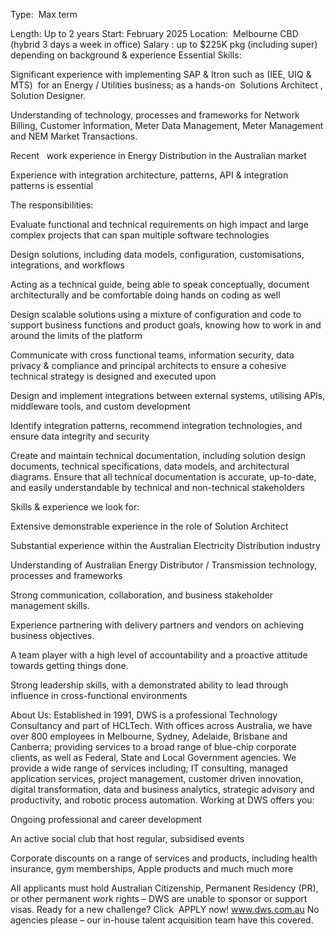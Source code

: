 Type: 
Max term
 
 
 
 
Length: 
Up to 2 years
Start: 
February 2025
Location: 
Melbourne CBD (hybrid 3 days a week in office)
Salary
: up to $225K pkg (including super) depending on background & experience
Essential Skills:
 
 
Significant experience with 
implementing SAP & Itron such as (IEE, UIQ & MTS)
 for an 
Energy / Utilities
 business; as a hands-on 
Solutions Architect
, 
Solution Designer.
 
Understanding of technology, processes and frameworks for 
Network Billing, Customer Information, Meter Data Management, Meter Management and NEM
 Market Transactions.
 
Recent
 
work experience in
 Energy Distribution 
in the 
Australian
 market
 
Experience with integration architecture, patterns, API & integration patterns is essential
 
 
The responsibilities:
 
 
Evaluate functional and technical requirements on high impact and large complex projects that can span multiple software technologies
 
Design solutions, including data models, configuration, customisations, integrations, and workflows
 
Acting as a technical guide, being able to speak conceptually, document architecturally and be comfortable doing hands on coding as well
 
Design scalable solutions using a mixture of configuration and code to support business functions and product goals, knowing how to work in and around the limits of the platform
 
Communicate with cross functional teams, information security, data privacy & compliance and principal architects to ensure a cohesive technical strategy is designed and executed upon
 
Design and implement integrations between external systems, utilising APIs, middleware tools, and custom development
 
Identify integration patterns, recommend integration technologies, and ensure data integrity and security
 
Create and maintain technical documentation, including solution design documents, technical specifications, data models, and architectural diagrams. Ensure that all technical documentation is accurate, up-to-date, and easily understandable by technical and non-technical stakeholders
 
 
Skills & experience we look for:
 
 
Extensive demonstrable experience in the role of Solution Architect
 
Substantial experience within the Australian Electricity Distribution industry
 
Understanding of Australian Energy Distributor / Transmission technology, processes and frameworks 
 
Strong communication, collaboration, and business stakeholder management skills.
 
Experience partnering with delivery partners and vendors on achieving business objectives.
 
A team player with a high level of accountability and a proactive attitude towards getting things done.
 
Strong leadership skills, with a demonstrated ability to lead through influence in cross-functional environments
 
 
About Us:
Established in 1991, DWS is a professional Technology Consultancy and part of HCLTech. With offices across Australia, we have over 800 employees in Melbourne, Sydney, Adelaide, Brisbane and Canberra; providing services to a broad range of blue-chip corporate clients, as well as Federal, State and Local Government agencies. We provide a wide range of services including; IT consulting, managed application services, project management, customer driven innovation, digital transformation, data and business analytics, strategic advisory and productivity, and robotic process automation.
Working at DWS offers you:
 
 
Ongoing professional and career development
 
An active social club that host regular, subsidised events
 
Corporate discounts on a range of services and products, including health insurance, gym memberships, Apple products and much much more
 
 All applicants must hold Australian Citizenship, Permanent Residency (PR), or other permanent work rights – DWS are unable to sponsor or support visas.
Ready for a new challenge? Click
 APPLY now!
www.dws.com.au
No agencies please – our in-house talent acquisition team have this covered.
